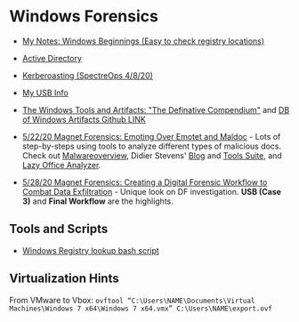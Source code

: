 # Windows Forensics

- [My Notes: Windows Beginnings (Easy to check registry locations)](Windows_Beginnings.md)

- [Active Directory](active_directory)

- [Kerberoasting (SpectreOps 4/8/20)](SpectreOps_Keberoasting.md)

- [My USB Info](USB_info.txt)

- [The Windows Tools and Artifacts: "The Definative Compendium"](https://aboutdfir.com/toolsandartifacts/windows/) and [DB of Windows Artifacts Github LINK](https://github.com/ForensicArtifacts/artifacts/blob/master/docs/Artifacts%20definition%20format%20and%20style%20guide.asciidoc)

- [5/22/20 Magnet Forensics: Emoting Over Emotet and Maldoc](EmotingMaldoc.md)  - Lots of step-by-steps using tools to analyze different types of malicious docs. Check out [Malwareoverview](https://github.com/alexandreborges/malwoverview), Didier Stevens' [Blog](https://blog.didierstevens.com/) and [Tools Suite](https://github.com/DidierStevens/DidierStevensSuite), and [Lazy Office Analyzer](https://github.com/tehsyntx/loffice).  

- [5/28/20 Magnet Forensics: Creating a Digital Forensic Workflow to Combat Data Exfiltration](DFWorkflow.md) - Unique look on DF investigation. **USB (Case 3)** and **Final Workflow** are the highlights.

## Tools and Scripts

- [Windows Registry lookup bash script](windowsplus.sh)


## Virtualization Hints

From VMware to Vbox: `ovftool “C:\Users\NAME\Documents\Virtual Machines\Windows 7 x64\Windows 7 x64.vmx” C:\Users\NAME\export.ovf`
